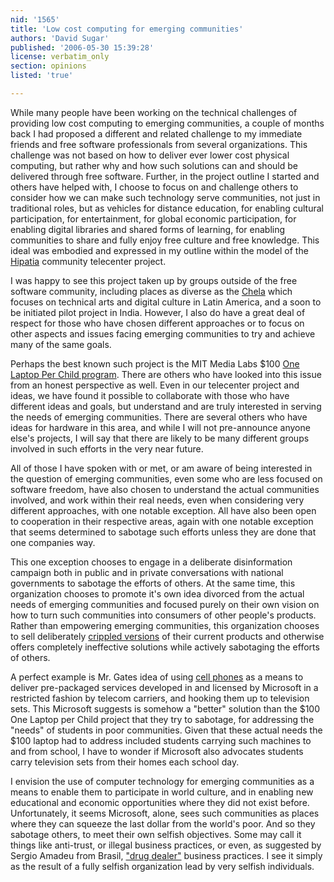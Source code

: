 ```yaml
---
nid: '1565'
title: 'Low cost computing for emerging communities'
authors: 'David Sugar'
published: '2006-05-30 15:39:28'
license: verbatim_only
section: opinions
listed: 'true'

---
```

While many people have been working on the technical challenges of providing low cost computing to emerging communities, a couple of months back I had proposed a different and related challenge to my immediate friends and free software professionals from several organizations.  This challenge was not based on how to deliver ever lower cost physical computing, but rather why and how such solutions can and should be delivered through free software.  Further, in the project outline I started and others have helped with, I choose to focus on and challenge others to consider how we can make such technology serve communities, not just in traditional roles, but as vehicles for distance education, for enabling cultural participation, for entertainment, for global economic participation, for enabling digital libraries and shared forms of learning, for enabling communities to share and fully enjoy free culture and free knowledge.  This ideal was embodied and expressed in my outline within the model of the [Hipatia](http://www.hipatia.info) community telecenter project.

I was happy to see this project taken up by groups outside of the  free software community, including places as diverse as the [Chela](http://chela.digitalcultures.ucla.edu/main/mainEN.html) which focuses on technical arts and digital culture in Latin America, and a soon to be initiated pilot project in India.  However, I also do have a great deal of respect for those who have chosen different approaches or to focus on other aspects and issues facing emerging communities to try and achieve many of the same goals.

Perhaps the best known such project is the MIT Media Labs $100 [One Laptop Per Child program](http://laptop.media.mit.edu/).  There are others who have looked into this issue from an honest perspective as well.  Even in our telecenter project and ideas, we have found it possible to collaborate with those who have different ideas and goals, but understand and are truly interested in serving the needs of emerging communities.  There are several others who have ideas for hardware in this area, and while I will not pre-announce anyone else's projects, I will say that there are likely to be many different groups involved in such efforts in the very near future.

All of those I have spoken with or met, or am aware of being interested in the question of emerging communities, even some who are less focused on software freedom, have also chosen to understand the actual communities involved, and work within their real needs, even when considering very different approaches, with one notable exception.  All have also been open to cooperation in their respective areas, again with one notable exception that seems determined to sabotage such efforts unless they are done that one companies way.

This one exception chooses to engage in a deliberate disinformation campaign both in public and in private conversations with national governments to sabotage the efforts of others.  At the same time, this organization chooses to promote it's own idea divorced from the actual needs of emerging communities and focused purely on their own vision on how to turn such communities into consumers of other people's products.  Rather than empowering emerging communities, this organization chooses to sell deliberately [crippled versions](http://arstechnica.com/news.ars/post/20040811-4089.html) of their current products and otherwise offers completely ineffective solutions while actively sabotaging the efforts of others.

A perfect example is Mr. Gates idea of using [cell phones](http://government.zdnet.com/?p=1979) as a means to deliver pre-packaged services developed in and licensed by Microsoft in a restricted fashion by telecom carriers, and hooking them up to television sets.  This Microsoft suggests is somehow a "better" solution than the $100 One Laptop per Child project that they try to sabotage, for addressing the "needs" of students in poor communities.  Given that these actual needs the $100 laptop had to address included students carrying such machines to and from school, I have to wonder if Microsoft also advocates students carry television sets from their homes each school day.

I envision the use of computer technology for emerging communities as a means to enable them to participate in world culture, and in enabling new educational and economic opportunities where they did not exist before.  Unfortunately, it seems Microsoft, alone, sees such communities as places where they can squeeze the last dollar from the world's poor.  And so they sabotage others, to meet their own selfish objectives.  Some may call it things like anti-trust, or illegal business practices, or even, as suggested by Sergio Amadeu from Brasil, ["drug dealer"](http://www.lessig.org/blog/archives/001983.shtml) business practices.  I see it simply as the result of a fully selfish organization lead by very selfish individuals.

